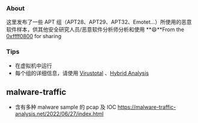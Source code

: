 ### About

这里发布了一些 APT 组（APT28、APT29、APT32、Emotet...）所使用的恶意软件样本，供其他安全研究人员/恶意软件分析师分析和使用 **:smile:**From the [0xffff0800](https://twitter.com/0xffff0800) for sharing

### Tips

- 在虚拟机中运行
- 每个组的详细信息，请使用 [Virustotal](https://www.virustotal.com/) 、[Hybrid Analysis](https://habo.qq.com/)

## malware-traffic

- 含有多种 malware sample 的 pcap 及 IOC
https://malware-traffic-analysis.net/2022/06/27/index.html
